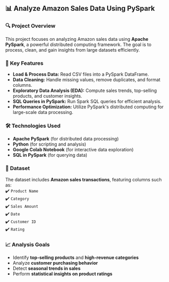 ## 📊 Analyze Amazon Sales Data Using PySpark  

### 🔍 **Project Overview**  
This project focuses on analyzing Amazon sales data using **Apache PySpark**, a powerful distributed computing framework. The goal is to process, clean, and gain insights from large datasets efficiently.  

### 🚀 **Key Features**  
- **Load & Process Data:** Read CSV files into a PySpark DataFrame.  
- **Data Cleaning:** Handle missing values, remove duplicates, and format columns.  
- **Exploratory Data Analysis (EDA):** Compute sales trends, top-selling products, and customer insights.  
- **SQL Queries in PySpark:** Run Spark SQL queries for efficient analysis.  
- **Performance Optimization:** Utilize PySpark's distributed computing for large-scale data processing.  

### 🛠️ **Technologies Used**  
- **Apache PySpark** (for distributed data processing)  
- **Python** (for scripting and analysis)  
- **Google Colab Notebook** (for interactive data exploration)  
- **SQL in PySpark** (for querying data)  

### 📂 **Dataset**  
The dataset includes **Amazon sales transactions**, featuring columns such as:  
✔️ `Product Name`  
✔️ `Category`  
✔️ `Sales Amount`  
✔️ `Date`  
✔️ `Customer ID`  
✔️ `Rating`  

### 📈 **Analysis Goals**  
- Identify **top-selling products** and **high-revenue categories**  
- Analyze **customer purchasing behavior**  
- Detect **seasonal trends in sales**  
- Perform **statistical insights on product ratings**  
